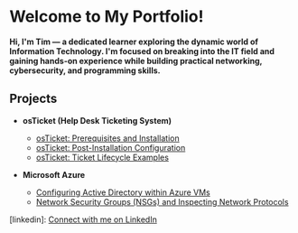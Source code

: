# Welcome to My Portfolio!
**Hi, I'm Tim — a dedicated learner exploring the dynamic world of Information Technology. I'm focused on breaking into the IT field and gaining hands-on experience while building practical networking, cybersecurity, and programming skills.**
## Projects

- <b>osTicket (Help Desk Ticketing System)</b>
  - [osTicket: Prerequisites and Installation](https://github.com/TimCharon1/osticket-prereqs/blob/main/README.md)
  - [osTicket: Post-Installation Configuration](https://github.com/TimCharon1/post-install-config/blob/main/README.md)
  - [osTicket: Ticket Lifecycle Examples](https://github.com/TimCharon1/ticket-lifecycle/blob/main/README.md)

- <b>Microsoft Azure</b>
  - [Configuring Active Directory within Azure VMs](https://github.com/TimCharon1/configure-ad/blob/main/README.md)
  - [Network Security Groups (NSGs) and Inspecting Network Protocols](https://github.com/joshmadakoredmonds/azure-network-protocols)

[linkedin]: [Connect with me on LinkedIn](https://www.linkedin.com/in/tim-charon-64180267/)
